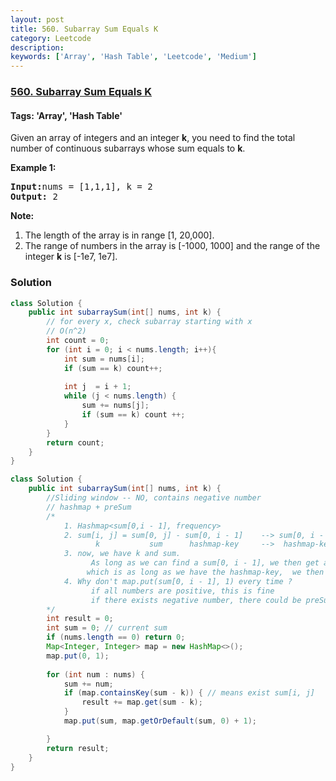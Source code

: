 ```yaml
---
layout: post
title: 560. Subarray Sum Equals K
category: Leetcode
description: 
keywords: ['Array', 'Hash Table', 'Leetcode', 'Medium']
---
```

### [560. Subarray Sum Equals K](https://leetcode.com/problems/subarray-sum-equals-k)

#### Tags: 'Array', 'Hash Table'

<div class="content__u3I1 question-content__JfgR"><div><p>Given an array of integers and an integer <b>k</b>, you need to find the total number of continuous subarrays whose sum equals to <b>k</b>.</p>
<p><b>Example 1:</b><br/>
</p><pre><b>Input:</b>nums = [1,1,1], k = 2
<b>Output:</b> 2
</pre>
<p></p>
<p><b>Note:</b><br/>
</p><ol>
<li>The length of the array is in range [1, 20,000].</li>
<li>The range of numbers in the array is [-1000, 1000] and the range of the integer <b>k</b> is [-1e7, 1e7].</li>
</ol>
<p></p>
</div></div>

### Solution
```java
class Solution {
    public int subarraySum(int[] nums, int k) {
        // for every x, check subarray starting with x
        // O(n^2)
        int count = 0;
        for (int i = 0; i < nums.length; i++){
            int sum = nums[i];
            if (sum == k) count++;
            
            int j  = i + 1;
            while (j < nums.length) {
                sum += nums[j];
                if (sum == k) count ++;
            }
        }
        return count;
    }
}

class Solution {
    public int subarraySum(int[] nums, int k) {
        //Sliding window -- NO, contains negative number
        // hashmap + preSum  
        /*
            1. Hashmap<sum[0,i - 1], frequency>
            2. sum[i, j] = sum[0, j] - sum[0, i - 1]    --> sum[0, i - 1] = sum[0, j] - sum[i, j]
                   k           sum      hashmap-key     -->  hashmap-key  =  sum - k
            3. now, we have k and sum.  
                  As long as we can find a sum[0, i - 1], we then get a valid subarray
                 which is as long as we have the hashmap-key,  we then get a valid subarray
            4. Why don't map.put(sum[0, i - 1], 1) every time ?
                  if all numbers are positive, this is fine
                  if there exists negative number, there could be preSum frequency > 1
        */
        int result = 0;
        int sum = 0; // current sum
        if (nums.length == 0) return 0;
        Map<Integer, Integer> map = new HashMap<>();
        map.put(0, 1);
        
        for (int num : nums) {
            sum += num;
            if (map.containsKey(sum - k)) { // means exist sum[i, j]
                result += map.get(sum - k);
            }
            map.put(sum, map.getOrDefault(sum, 0) + 1);

        }
        return result;
    }
}



```